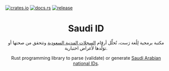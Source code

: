[![crates.io](https://img.shields.io/crates/v/saudi_id.svg)](https://crates.io/crates/saudi_id)
[![docs.rs](https://docs.rs/saudi_id/badge.svg)](https://docs.rs/saudi_id)
[![release](https://github.com/zefr0x/saudi_id.rs/actions/workflows/publish_release.yml/badge.svg)](https://github.com/zefr0x/saudi_id.rs/actions/workflows/publish_release.yml)

<div align = center>

<h1>Saudi ID</h1>

 مكتبة برمجية لِلُغة رَست، تُحلِّل أرقام [السجلات المدنية السعودية](https://ar.wikipedia.org/wiki/%D8%A8%D8%B7%D8%A7%D9%82%D8%A9_%D8%A7%D9%84%D9%87%D9%88%D9%8A%D8%A9_%D8%A7%D9%84%D9%88%D8%B7%D9%86%D9%8A%D8%A9_%D8%A7%D9%84%D8%B3%D8%B9%D9%88%D8%AF%D9%8A%D8%A9) وتتحقق من صحتها أو توَلِّدها لأغراض اختبارية.

Rust programming library to parse (validate) or generate [Saudi Arabian national IDs](https://en.wikipedia.org/wiki/Saudi_Arabian_identity_card).

</div>
